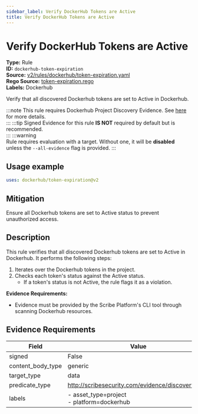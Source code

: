 ```yaml
---
sidebar_label: Verify DockerHub Tokens are Active
title: Verify DockerHub Tokens are Active
---  
```

# Verify DockerHub Tokens are Active  
**Type:** Rule  
**ID:** `dockerhub-token-expiration`  
**Source:** [v2/rules/dockerhub/token-expiration.yaml](https://github.com/scribe-public/sample-policies/blob/main/v2/rules/dockerhub/token-expiration.yaml)  
**Rego Source:** [token-expiration.rego](https://github.com/scribe-public/sample-policies/blob/main/v2/rules/dockerhub/token-expiration.rego)  
**Labels:** Dockerhub  

Verify that all discovered Dockerhub tokens are set to Active in Dockerhub.

:::note 
This rule requires Dockerhub Project Discovery Evidence. See [here](/docs/platforms/discover#dockerhub-discovery) for more details.  
::: 
:::tip 
Signed Evidence for this rule **IS NOT** required by default but is recommended.  
::: 
:::warning  
Rule requires evaluation with a target. Without one, it will be **disabled** unless the `--all-evidence` flag is provided.
::: 

## Usage example

```yaml
uses: dockerhub/token-expiration@v2
```

## Mitigation  
Ensure all Dockerhub tokens are set to Active status to prevent unauthorized access.


## Description  
This rule verifies that all discovered Dockerhub tokens are set to Active in Dockerhub.
It performs the following steps:

1. Iterates over the Dockerhub tokens in the project.
2. Checks each token's status against the Active status.
   - If a token's status is not Active, the rule flags it as a violation.

**Evidence Requirements:**
- Evidence must be provided by the Scribe Platform's CLI tool through scanning Dockerhub resources.

## Evidence Requirements  
| Field | Value |
|-------|-------|
| signed | False |
| content_body_type | generic |
| target_type | data |
| predicate_type | http://scribesecurity.com/evidence/discovery/v0.1 |
| labels | - asset_type=project<br/>- platform=dockerhub |


